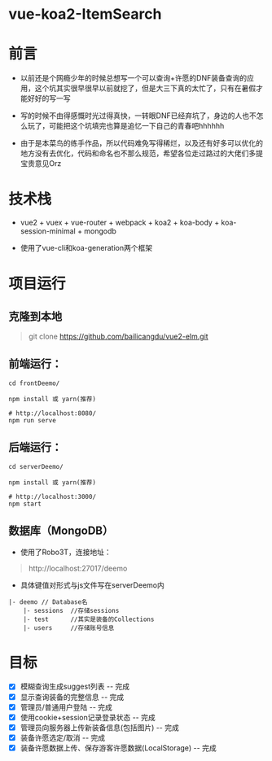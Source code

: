 # vue-koa2-ItemSearch

# 前言

- 以前还是个网瘾少年的时候总想写一个可以查询+许愿的DNF装备查询的应用，这个坑其实很早很早以前就挖了，但是大三下真的太忙了，只有在暑假才能好好的写一写

- 写的时候不由得感慨时光过得真快，一转眼DNF已经弃坑了，身边的人也不怎么玩了，可能把这个坑填完也算是追忆一下自己的青春吧hhhhhh

- 由于是本菜鸟的练手作品，所以代码难免写得稀烂，以及还有好多可以优化的地方没有去优化，代码和命名也不那么规范，希望各位走过路过的大佬们多提宝贵意见Orz

# 技术栈

- vue2 + vuex + vue-router + webpack + koa2 + koa-body + koa-session-minimal + mongodb

- 使用了vue-cli和koa-generation两个框架

# 项目运行

## 克隆到本地

> git clone https://github.com/bailicangdu/vue2-elm.git  

## 前端运行：

```
cd frontDeemo/

npm install 或 yarn(推荐)

# http://localhost:8080/
npm run serve
```

## 后端运行：

```
cd serverDeemo/

npm install 或 yarn(推荐)

# http://localhost:3000/
npm start
```

## 数据库（MongoDB）

- 使用了Robo3T，连接地址：
> http://localhost:27017/deemo

- 具体键值对形式与js文件写在serverDeemo内

```
|- deemo // Database名
    |- sessions  //存储sessions
    |- test      //其实是装备的Collections
    |- users     //存储账号信息
```

# 目标

- [x] 模糊查询生成suggest列表 -- 完成
- [x] 显示查询装备的完整信息 -- 完成
- [x] 管理员/普通用户登陆 -- 完成
- [x] 使用cookie+session记录登录状态 -- 完成
- [x] 管理员向服务器上传新装备信息(包括图片) -- 完成
- [x] 装备许愿选定/取消 -- 完成
- [x] 装备许愿数据上传、保存游客许愿数据(LocalStorage) -- 完成
